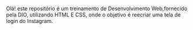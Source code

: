 Olá! este repositório é um treinamento de Desenvolvimento Web,fornecido pela DIO, utilizando HTML E CSS, onde o objetivo é reecriar uma tela de login do Instagram.
